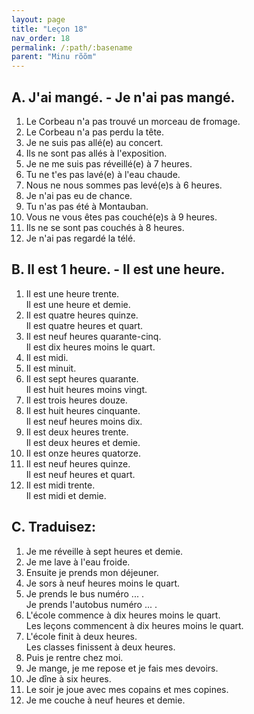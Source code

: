 ```yaml
---
layout: page
title: "Leçon 18"
nav_order: 18
permalink: /:path/:basename
parent: "Minu rõõm"
---
```


## A. J'ai mangé. - Je n'ai pas mangé.
1. Le Corbeau n'a pas trouvé un morceau de fromage.  
2. Le Corbeau n'a pas perdu la tête.  
3. Je ne suis pas allé(e) au concert.  
4. Ils ne sont pas allés à l'exposition. 
5. Je ne me suis pas réveillé(e) à 7 heures.  
6. Tu ne t'es pas lavé(e) à l'eau chaude.  
7. Nous ne nous sommes pas levé(e)s à 6 heures.  
8. Je n'ai pas eu de chance.  
9. Tu n'as pas été à Montauban.  
10. Vous ne vous êtes pas couché(e)s à 9 heures.  
11. Ils ne se sont pas couchés à 8 heures.  
12. Je n'ai pas regardé la télé.  

## B. Il est 1 heure. - Il est une heure.  
1. Il est une heure trente.  
Il est une heure et demie.  
2. Il est quatre heures quinze.  
Il est quatre heures et quart.  
3. Il est neuf heures quarante-cinq.  
Il est dix heures moins le quart.  
4. Il est midi.  
5. Il est minuit.  
6. Il est sept heures quarante.  
Il est huit heures moins vingt.  
7. Il est trois heures douze.  
8. Il est huit heures cinquante.  
Il est neuf heures moins dix.  
9. Il est deux heures trente.  
Il est deux heures et demie.  
10. Il est onze heures quatorze.  
11. Il est neuf heures quinze.  
Il est neuf heures et quart.  
12. Il est midi trente.  
Il est midi et demie.  

## C. Traduisez:  
1. Je me réveille à sept heures et demie.  
2. Je me lave à l'eau froide.  
3. Ensuite je prends mon déjeuner.  
4. Je sors à neuf heures moins le quart.  
5. Je prends le bus numéro ... .  
Je prends l'autobus numéro ... .  
6. L'école commence à dix heures moins le quart.  
Les leçons commencent à dix heures moins le quart.  
7. L'école finit à deux heures.  
Les classes finissent à deux heures.  
8. Puis je rentre chez moi.  
9. Je mange, je me repose et je fais mes devoirs.  
10. Je dîne à six heures.  
11. Le soir je joue avec mes copains et mes copines.  
12. Je me couche à neuf heures et demie.  
